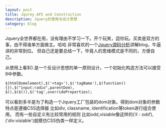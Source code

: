 ```yaml
---
layout: post
title: Jqurey API and Construction
description: Jquery的使用与设计思想
category: blog
---
```


Jquery全世界都在用，没有理由不学习一下。开个玩笑，逗你玩。买卖是双方的事，由不得谁单方面做主。哈哈
非常喜欢的一个[Jquery源码分析][1]讲解blog，牛逼讲的非常到位。
但自己还是要总结一下，毕竟人的思维模式是不同的，方便自己。

从使用上看$().是一个反设计思想的单一原则设计。一个初始化构造方法可以接受9中参数。

    $(htmlDomelement),$('<tag>'),$('tagName'),$(function(){}),$("input:radio",parentDom),
    $(),$($()),$('tag',overrideProperties);
    
可以看到多半是为了构造一个Jquery工厂包装的dom对象。得到dom对象的参数特点是遵循CSS选择器
比如div, classname, identification等token进行组合使用。 而有一些自定义有比较常用的规则
比如odd,visiable像这样的$('li:odd'),$('div:visiable')就模仿CSS伪类一样定义。

    
[1]: http://www.cnblogs.com/aaronjs/category/511281.html
